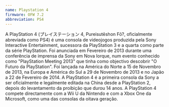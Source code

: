 ```yaml
---
name: Playstation 4
firmware: OFW 7.2
abbreviation: PS4
---
```


A PlayStation 4 (プレイステーション 4, Pureisutēshon Fō?, oficialmente abreviada como PS4) é uma consola de videojogos produzida pela Sony Interactive Entertainment, sucessora da PlayStation 3 e a quarta como parte da série PlayStation. Foi anunciada em Fevereiro de 2013 durante uma conferência de imprensa da Sony em Nova Iorque, num evento conhecido como "PlayStation Meeting 2013" que tinha como objectivo descobrir "O Futuro da PlayStation". Foi lançada na América do Norte a 15 de Novembro de 2013, na Europa e América do Sul a 29 de Novembro de 2013 e no Japão a 22 de Fevereiro de 2014. A PlayStation 4 é a primeira consola da Sony a ser oficialmente e legalmente editada na China desde a PlayStation 2, depois do levantamento da proibição que durou 14 anos. A PlayStation 4 compete directamente com a Wii U da Nintendo e com a Xbox One da Microsoft, como uma das consolas da oitava geração.
